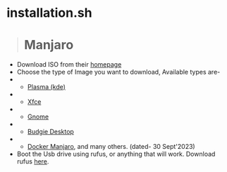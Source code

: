# installation.sh
> # Manjaro   

* Download ISO from their [homepage](https://manjaro.org/download/)
* Choose the type of Image you want to download, Available types are-
* * [Plasma (kde)](https://kde.org/plasma-desktop/)
* * [Xfce](https://www.xfce.org/)
* * [Gnome](https://www.gnome.org/)
* * [Budgie Desktop](https://github.com/BuddiesOfBudgie/budgie-desktop)
* * [Docker Manjaro](https://manjaro.org/download/), and many others. (dated- 30 Sept'2023)
* Boot the Usb drive using rufus, or anything that will work. Download rufus [here](https://rufus.ie/en/).
